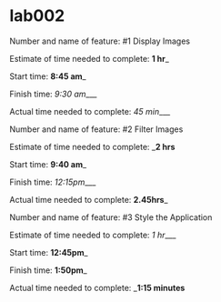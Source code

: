 # lab002
Number and name of feature: #1 Display Images

Estimate of time needed to complete: __1 hr___

Start time: __8:45 am___

Finish time: _9:30 am____

Actual time needed to complete: _45 min____



Number and name of feature: #2 Filter Images

Estimate of time needed to complete: ___2 hrs__

Start time: __9:40 am___

Finish time: _12:15pm____

Actual time needed to complete: __2.45hrs___



Number and name of feature: #3 Style the Application

Estimate of time needed to complete: _1 hr____

Start time: __12:45pm___

Finish time: __1:50pm___

Actual time needed to complete: ___1:15 minutes__
